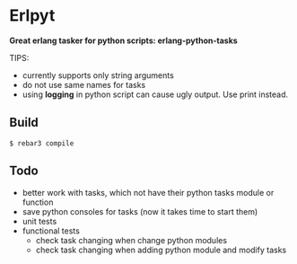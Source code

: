 Erlpyt
=====

**Great erlang tasker for python scripts: erlang-python-tasks**

TIPS:
* currently supports only string arguments
* do not use same names for tasks
* using **logging** in python script can cause ugly output. Use print instead.

Build
-----

    $ rebar3 compile

Todo
-----
* better work with tasks, which not have their python tasks module or function
* save python consoles for tasks (now it takes time to start them)
* unit tests
* functional tests
    * check task changing when change python modules
    * check task changing when adding python module and modify tasks